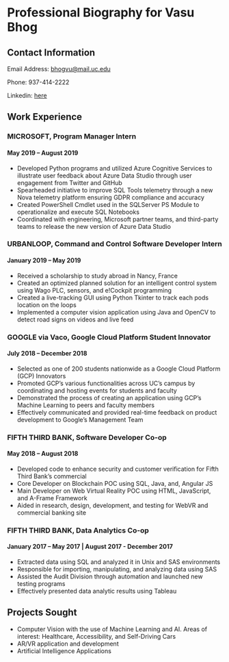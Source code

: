 # Professional Biography for Vasu Bhog

## Contact Information
Email Address: bhogvu@mail.uc.edu

Phone: 937-414-2222

Linkedin: [here](https://www.linkedin.com/in/vasubhog)

## Work Experience
### MICROSOFT, Program Manager Intern
#### May 2019 – August 2019

* Developed Python programs and utilized Azure Cognitive Services to illustrate user feedback about Azure Data Studio through user engagement from Twitter and GitHub
* Spearheaded initiative to improve SQL Tools telemetry through a new Nova telemetry platform ensuring GDPR compliance and accuracy
* Created PowerShell Cmdlet used in the SQLServer PS Module to operationalize and execute SQL Notebooks
* Coordinated with engineering, Microsoft partner teams, and third-party teams to release the new version of Azure Data Studio

### URBANLOOP, Command and Control Software Developer Intern
#### January 2019 – May 2019
* Received a scholarship to study abroad in Nancy, France
* Created an optimized planned solution for an intelligent control system using Wago PLC, sensors, and e!Cockpit programming
* Created a live-tracking GUI using Python Tkinter to track each pods location on the loops
* Implemented a computer vision application using Java and OpenCV to detect road signs on videos and live feed

### GOOGLE via Vaco, Google Cloud Platform Student Innovator 
#### July 2018 – December 2018
* Selected as one of 200 students nationwide as a Google Cloud Platform (GCP) Innovators
* Promoted GCP’s various functionalities across UC’s campus by coordinating and hosting events for students and faculty
* Demonstrated the process of creating an application using GCP’s Machine Learning to peers and faculty members
* Effectively communicated and provided real-time feedback on product development to Google’s Management Team

### FIFTH THIRD BANK, Software Developer Co-op 
#### May 2018 – August 2018
* Developed code to enhance security and customer verification for Fifth Third Bank’s commercial 
* Core Developer on Blockchain POC using SQL, Java, and, Angular JS
* Main Developer on Web Virtual Reality POC using HTML, JavaScript, and A-Frame Framework 
* Aided in research, design, development, and testing for WebVR and commercial banking site

### FIFTH THIRD BANK, Data Analytics Co-op
#### January 2017 – May 2017 | August 2017 - December 2017 
* Extracted data using SQL and analyzed it in Unix and SAS environments
* Responsible for importing, manipulating, and analyzing data using SAS
* Assisted the Audit Division through automation and launched new testing programs
* Effectively presented data analytic results using Tableau


## Projects Sought
* Computer Vision with the use of Machine Learning and AI. Areas of interest: Healthcare, Accessibility, and Self-Driving Cars
* AR/VR application and development
* Artificial Intelligence Applications 
